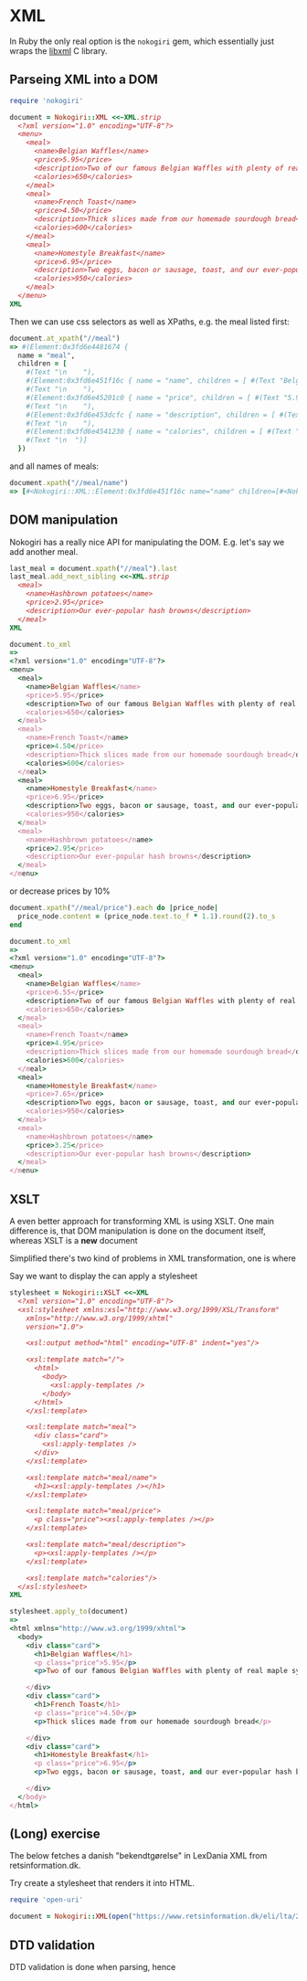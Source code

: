 # XML

In Ruby the only real option is the `nokogiri` gem, which essentially just wraps the [libxml](http://www.xmlsoft.org/) C library.

## Parseing XML into a DOM

```ruby
require 'nokogiri'

document = Nokogiri::XML <<~XML.strip
  <?xml version="1.0" encoding="UTF-8"?>
  <menu>
    <meal>
      <name>Belgian Waffles</name>
      <price>5.95</price>
      <description>Two of our famous Belgian Waffles with plenty of real maple syrup</description>
      <calories>650</calories>
    </meal>
    <meal>
      <name>French Toast</name>
      <price>4.50</price>
      <description>Thick slices made from our homemade sourdough bread</description>
      <calories>600</calories>
    </meal>
    <meal>
      <name>Homestyle Breakfast</name>
      <price>6.95</price>
      <description>Two eggs, bacon or sausage, toast, and our ever-popular hash browns</description>
      <calories>950</calories>
    </meal>
  </menu>
XML
```

Then we can use css selectors as well as XPaths, e.g. the meal listed first:

```ruby
document.at_xpath("//meal")
=> #(Element:0x3fd6e4481674 {
  name = "meal",
  children = [
    #(Text "\n    "),
    #(Element:0x3fd6e451f16c { name = "name", children = [ #(Text "Belgian Waffles")] }),
    #(Text "\n    "),
    #(Element:0x3fd6e45201c0 { name = "price", children = [ #(Text "5.95")] }),
    #(Text "\n    "),
    #(Element:0x3fd6e453dcfc { name = "description", children = [ #(Text "Two of our famous Belgian Waffles with plenty of real maple syrup")] }),
    #(Text "\n    "),
    #(Element:0x3fd6e4541230 { name = "calories", children = [ #(Text "650")] }),
    #(Text "\n  ")]
  })
```

and all names of meals:

```ruby
document.xpath("//meal/name")
=> [#<Nokogiri::XML::Element:0x3fd6e451f16c name="name" children=[#<Nokogiri::XML::Text:0x3fd6e452f260 "Belgian Waffles">]>, #<Nokogiri::XML::Element:0x3fd6e4550244 name="name" children=[#<Nokogiri::XML::Text:0x3fd6e4554b28 "French Toast">]>, #<Nokogiri::XML::Element:0x3fd6e4580750 name="name" children=[#<Nokogiri::XML::Text:0x3fd6e4585048 "Homestyle Breakfast">]>]
```

## DOM manipulation

Nokogiri has a really nice API for manipulating the DOM. E.g. let's say we add another meal.

```ruby
last_meal = document.xpath("//meal").last
last_meal.add_next_sibling <<~XML.strip
  <meal>
    <name>Hashbrown potatoes</name>
    <price>2.95</price>
    <description>Our ever-popular hash browns</description>
  </meal>
XML

document.to_xml
=>
<?xml version="1.0" encoding="UTF-8"?>
<menu>
  <meal>
    <name>Belgian Waffles</name>
    <price>5.95</price>
    <description>Two of our famous Belgian Waffles with plenty of real maple syrup</description>
    <calories>650</calories>
  </meal>
  <meal>
    <name>French Toast</name>
    <price>4.50</price>
    <description>Thick slices made from our homemade sourdough bread</description>
    <calories>600</calories>
  </meal>
  <meal>
    <name>Homestyle Breakfast</name>
    <price>6.95</price>
    <description>Two eggs, bacon or sausage, toast, and our ever-popular hash browns</description>
    <calories>950</calories>
  </meal>
  <meal>
    <name>Hashbrown potatoes</name>
    <price>2.95</price>
    <description>Our ever-popular hash browns</description>
  </meal>
</menu>
```

or decrease prices by 10%

```ruby
document.xpath("//meal/price").each do |price_node|
  price_node.content = (price_node.text.to_f * 1.1).round(2).to_s
end

document.to_xml
=>
<?xml version="1.0" encoding="UTF-8"?>
<menu>
  <meal>
    <name>Belgian Waffles</name>
    <price>6.55</price>
    <description>Two of our famous Belgian Waffles with plenty of real maple syrup</description>
    <calories>650</calories>
  </meal>
  <meal>
    <name>French Toast</name>
    <price>4.95</price>
    <description>Thick slices made from our homemade sourdough bread</description>
    <calories>600</calories>
  </meal>
  <meal>
    <name>Homestyle Breakfast</name>
    <price>7.65</price>
    <description>Two eggs, bacon or sausage, toast, and our ever-popular hash browns</description>
    <calories>950</calories>
  </meal>
  <meal>
    <name>Hashbrown potatoes</name>
    <price>3.25</price>
    <description>Our ever-popular hash browns</description>
  </meal>
</menu>
```

## XSLT

A even better approach for transforming XML is using XSLT. One main difference is, that DOM manipulation is done on the document itself, whereas XSLT is a **new** document

Simplified there's two kind of problems in XML transformation, one is where

Say we want to display the  can apply a stylesheet

```ruby
stylesheet = Nokogiri::XSLT <<~XML
  <?xml version="1.0" encoding="UTF-8"?>
  <xsl:stylesheet xmlns:xsl="http://www.w3.org/1999/XSL/Transform"
    xmlns="http://www.w3.org/1999/xhtml"
    version="1.0">

    <xsl:output method="html" encoding="UTF-8" indent="yes"/>

    <xsl:template match="/">
      <html>
        <body>
          <xsl:apply-templates />
        </body>
      </html>
    </xsl:template>

    <xsl:template match="meal">
      <div class="card">
        <xsl:apply-templates />
      </div>
    </xsl:template>

    <xsl:template match="meal/name">
      <h1><xsl:apply-templates /></h1>
    </xsl:template>

    <xsl:template match="meal/price">
      <p class="price"><xsl:apply-templates /></p>
    </xsl:template>

    <xsl:template match="meal/description">
      <p><xsl:apply-templates /></p>
    </xsl:template>

    <xsl:template match="calories"/>
  </xsl:stylesheet>
XML

stylesheet.apply_to(document)
=>
<html xmlns="http://www.w3.org/1999/xhtml">
  <body>
    <div class="card">
      <h1>Belgian Waffles</h1>
      <p class="price">5.95</p>
      <p>Two of our famous Belgian Waffles with plenty of real maple syrup</p>

    </div>
    <div class="card">
      <h1>French Toast</h1>
      <p class="price">4.50</p>
      <p>Thick slices made from our homemade sourdough bread</p>

    </div>
    <div class="card">
      <h1>Homestyle Breakfast</h1>
      <p class="price">6.95</p>
      <p>Two eggs, bacon or sausage, toast, and our ever-popular hash browns</p>

    </div>
  </body>
</html>
```

## (Long) exercise

The below fetches a danish "bekendtgørelse" in LexDania XML from retsinformation.dk.

Try create a stylesheet that renders it into HTML.

```ruby
require 'open-uri'

document = Nokogiri::XML(open("https://www.retsinformation.dk/eli/lta/2019/1040/xml"))
```

## DTD validation

DTD validation is done when parsing, hence
